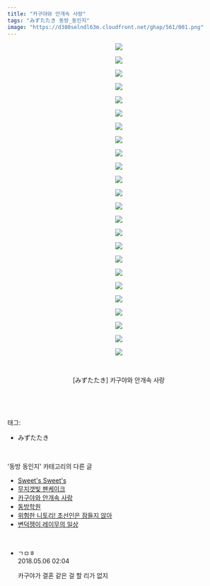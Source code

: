 ```yaml
---
title: "카구야와 안개속 사랑"
tags: "みずたたき 동방_동인지"
image: "https://d380selndl63m.cloudfront.net/ghap/561/001.png"
---
```

<div class="article">
<p style="text-align: center; clear: none; float: none;"><img src="{{ site.imgserver5 }}/ghap/561/001.png"/></p>
<p style="text-align: center; clear: none; float: none;"><img src="{{ site.imgserver5 }}/ghap/561/002.png"/></p>
<p style="text-align: center; clear: none; float: none;"><img src="{{ site.imgserver5 }}/ghap/561/003.png"/></p>
<p style="text-align: center; clear: none; float: none;"><img src="{{ site.imgserver5 }}/ghap/561/004.png"/></p>
<p style="text-align: center; clear: none; float: none;"><img src="{{ site.imgserver5 }}/ghap/561/005.png"/></p>
<p style="text-align: center; clear: none; float: none;"><img src="{{ site.imgserver5 }}/ghap/561/006.png"/></p>
<p style="text-align: center; clear: none; float: none;"><img src="{{ site.imgserver5 }}/ghap/561/007.png"/></p>
<p style="text-align: center; clear: none; float: none;"><img src="{{ site.imgserver5 }}/ghap/561/008.png"/></p>
<p style="text-align: center; clear: none; float: none;"><img src="{{ site.imgserver5 }}/ghap/561/009.png"/></p>
<p style="text-align: center; clear: none; float: none;"><img src="{{ site.imgserver5 }}/ghap/561/010.png"/></p>
<p style="text-align: center; clear: none; float: none;"><img src="{{ site.imgserver5 }}/ghap/561/011.png"/></p>
<p style="text-align: center; clear: none; float: none;"><img src="{{ site.imgserver5 }}/ghap/561/012.png"/></p>
<p style="text-align: center; clear: none; float: none;"><img src="{{ site.imgserver5 }}/ghap/561/013.png"/></p>
<p style="text-align: center; clear: none; float: none;"><img src="{{ site.imgserver5 }}/ghap/561/014.png"/></p>
<p style="text-align: center; clear: none; float: none;"><img src="{{ site.imgserver5 }}/ghap/561/015.png"/></p>
<p style="text-align: center; clear: none; float: none;"><img src="{{ site.imgserver5 }}/ghap/561/016.png"/></p>
<p style="text-align: center; clear: none; float: none;"><img src="{{ site.imgserver5 }}/ghap/561/017.png"/></p>
<p style="text-align: center; clear: none; float: none;"><img src="{{ site.imgserver5 }}/ghap/561/018.png"/></p>
<p style="text-align: center; clear: none; float: none;"><img src="{{ site.imgserver5 }}/ghap/561/019.png"/></p>
<p style="text-align: center; clear: none; float: none;"><img src="{{ site.imgserver5 }}/ghap/561/020.png"/></p>
<p style="text-align: center; clear: none; float: none;"><img src="{{ site.imgserver5 }}/ghap/561/021.png"/></p>
<p style="text-align: center; clear: none; float: none;"><img src="{{ site.imgserver5 }}/ghap/561/022.png"/></p>
<p style="text-align: center; clear: none; float: none;"><img src="{{ site.imgserver5 }}/ghap/561/023.png"/></p>
<p style="text-align: center; clear: none; float: none;"><img src="{{ site.imgserver5 }}/ghap/561/024.png"/></p>
<p style="text-align: center; clear: none; float: none;"><br/></p>
<p style="text-align: center; clear: none; float: none;">[みずたたき] 카구야와 안개속 사랑</p>
<p><br/></p>
</div><br/>
<div class="tagTrail">
<p>태그: </p>
<ul>
<li>みずたたき</li>
</ul>
</div><br/>
<div class="another">
<p>'동방 동인지' 카테고리의 다른 글</p>
<ul>
<li><a href="/ghap_563">Sweet's Sweet's</a></li>
<li><a href="/ghap_562">무지갯빛 팬케이크</a></li>
<li><a href="/ghap_561">카구야와 안개속 사랑</a></li>
<li><a href="/ghap_560">동방학원</a></li>
<li><a href="/ghap_559">위험한 니토리! 초선인은 잠들지 않아</a></li>
<li><a href="/ghap_558">변덕쟁이 레이무의 일상</a></li>
</ul>
</div><br/>
<div class="cb_module cb_fluid">
<div class="cb_wrt cb_profile">
<div class="comment">
<ul>
<li class="cb_thumb_off" id="comment15251152">
<div class="cb_comment_area">
<div class="cb_info_area">
<div class="cb_section">
<span class="cb_nick_name">ㄱㅁㅎ</span>
</div>
<div class="cb_section">
<span class="cb_date">2018.05.06 02:04 </span>
</div>
</div>
<div class="cb_dsc_comment">
<p class="cb_dsc">
											카구야가 결혼 같은 걸 할 리가 없지
										</p>
</div>
</div></li>
</ul>
</div>
</div><!-- commentList close -->
</div><br/>
